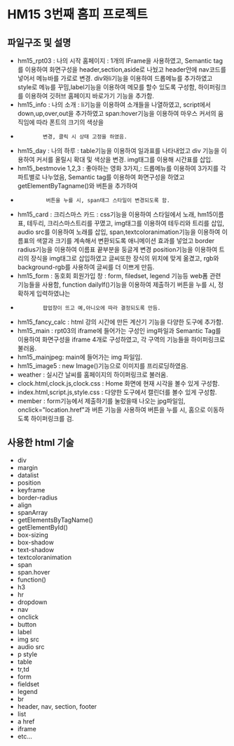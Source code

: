 # HM15 3번째 홈피 프로젝트

## 파일구조 및 설명 
- hm15_rpt03 : 나의 시작 홈페이지 : 1개의 IFrame을 사용하였고, Semantic tag를 이용하여 화면구성을 header,section,aside로 나눴고 header안에 nav코드를 넣어서
               메뉴바를 가로로 변경. div와li기능을 이용하여 드롭메뉴를 추가하였고 style로 메뉴를 꾸밈,label기능을 이용하여 메모를 할수 있도록 구성함, 하이퍼링크를 이용하여 깃허브 홈페이지 바로가기 기능을 추가함.
- hm15_info : 나의 소개 : li기능을 이용하여 소개들을 나열하였고, script에서 down,up,over,out을 추가하였고 span:hover기능을 이용하여 마우스 커서의 움직임에 따라 폰트의 크기의 색상을
-             변경, 클릭 시 상태 고정을 하였음.
- hm15_day : 나의 하루 : table기능을 이용하여 일과표를 나타내었고 div 기능을 이용하여 커서를 올릴시 확대 및 색상을 변경. img태그를 이용해 시간표를 삽입. 
- hm15_bestmovie 1,2,3 : 좋아하는 영화 3가지,: 드롭메뉴를 이용하여 3가지를 각 파트별로 나누었음, Semantic tag를 이용하여 화면구성을 하였고 getElementByTagname()와 버튼을 추가하여 
-              버튼을 누를 시, span태그 스타일이 변경되도록 함.
- hm15_card : 크리스마스 카드 : css기능을 이용하여 스타일에서 노래, hm15이름표, 테두리, 크리스마스트리를 꾸몄고, img태그를 이용하여 테두리와 트리를 삽입, audio src를 이용하여
              노래를 삽입, span,textcoloranimation기능을 이용하여 이름표의 색깔과 크기를 계속해서 변환되도록 애니메이션 효과를 넣었고 border radius기능을 이용하여 
              이름표 끝부분을 둥글게 변경 position기능을 이용하여 트리의 장식을 img태그로 삽입하였고 글씨또한 장식의 위치에 맞게 옮겼고, rgb와 background-rgb를 사용하여 글씨를
              더 이쁘게 만듬.              
- hm15_form : 동호회 회원가입 창 : form, filedset, legend 기능등 web폼 관련 기능들을 사용함, function dailylf()기능을 이용하여 제출하기 버튼을 누를 시, 정확하게 입력하였냐는
-             팝업창이 뜨고 예,아니오에 따라 결정되도록 만듬.
- hm15_fancy_calc : html 강의 시간에 만든 계산기 기능을 다양한 도구에 추가함.
- hm15_main : rpt03의 iframe에 들어가는 구성인 img파일과 Semantic Tag를 이용하여 화면구성을 iframe 4개로 구성하였고, 각 구역의 기능들을 하이퍼링크로 불러옴.
- hm15_mainjpeg: main에 들어가는 img 파일임.
- hm15_image5 : new Image()기능으로 이미지를 프리로딩하였음.
- weather : 실시간 날씨를 홈페이지의 하이퍼링크로 불러옴.
- clock.html,clock.js,clock.css : Home 화면에 현재 시각을 볼수 있게 구성함.
- index.html,script.js,style.css : 다양한 도구에서 캘린더를 볼수 있게 구성함.
- member : form기능에서 제출하기를 눌렀을때 나오는 jpg파일임, onclick="location.href"과 버튼 기능을 사용하여 버튼을 누를 시, 홈으로 이동하도록 하이퍼링크를 검.

## 사용한 html 기술
- div
- margin
- datalist
- position
- keyframe
- border-radius
- align
- spanArray
- getElementsByTagName()
- getElementById()
- box-sizing
- box-shadow
- text-shadow
- textcoloranimation
- span
- span.hover
- function()
- h3
- hr
- dropdown
- nav
- onclick
- button
- label
- img src
- audio src
- p style
- table
- tr,td
- form
- fieldset
- legend
- br
- header, nav, section, footer 
- list
- a href
- iframe
- etc...

